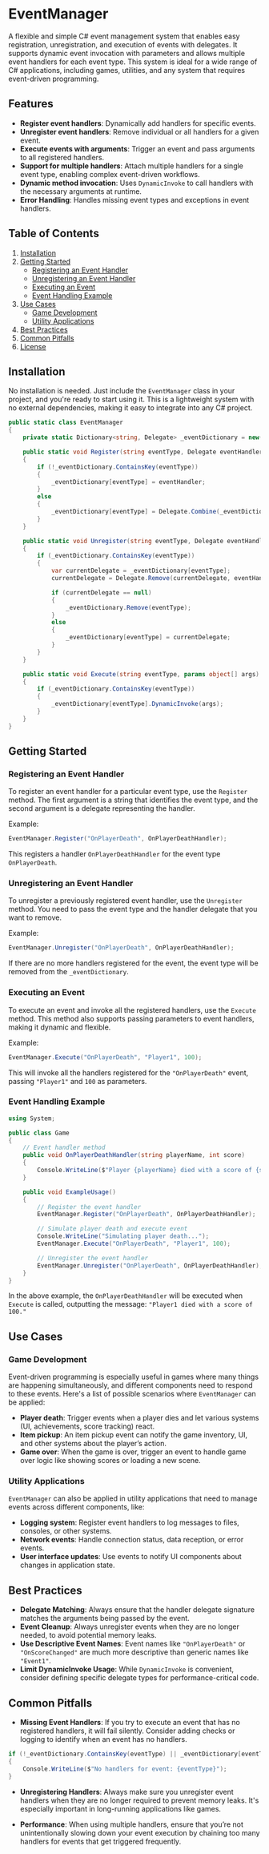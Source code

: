 
# EventManager

A flexible and simple C# event management system that enables easy registration, unregistration, and execution of events with delegates. It supports dynamic event invocation with parameters and allows multiple event handlers for each event type. This system is ideal for a wide range of C# applications, including games, utilities, and any system that requires event-driven programming.

## Features

- **Register event handlers**: Dynamically add handlers for specific events.
- **Unregister event handlers**: Remove individual or all handlers for a given event.
- **Execute events with arguments**: Trigger an event and pass arguments to all registered handlers.
- **Support for multiple handlers**: Attach multiple handlers for a single event type, enabling complex event-driven workflows.
- **Dynamic method invocation**: Uses `DynamicInvoke` to call handlers with the necessary arguments at runtime.
- **Error Handling**: Handles missing event types and exceptions in event handlers.

## Table of Contents

1. [Installation](#installation)
2. [Getting Started](#getting-started)
   - [Registering an Event Handler](#registering-an-event-handler)
   - [Unregistering an Event Handler](#unregistering-an-event-handler)
   - [Executing an Event](#executing-an-event)
   - [Event Handling Example](#event-handling-example)
3. [Use Cases](#use-cases)
   - [Game Development](#game-development)
   - [Utility Applications](#utility-applications)
4. [Best Practices](#best-practices)
5. [Common Pitfalls](#common-pitfalls)
6. [License](#license)

## Installation

No installation is needed. Just include the `EventManager` class in your project, and you're ready to start using it. This is a lightweight system with no external dependencies, making it easy to integrate into any C# project.

```csharp
public static class EventManager
{
    private static Dictionary<string, Delegate> _eventDictionary = new();

    public static void Register(string eventType, Delegate eventHandler)
    {
        if (!_eventDictionary.ContainsKey(eventType))
        {
            _eventDictionary[eventType] = eventHandler;
        }
        else
        {
            _eventDictionary[eventType] = Delegate.Combine(_eventDictionary[eventType], eventHandler);
        }
    }

    public static void Unregister(string eventType, Delegate eventHandler)
    {
        if (_eventDictionary.ContainsKey(eventType))
        {
            var currentDelegate = _eventDictionary[eventType];
            currentDelegate = Delegate.Remove(currentDelegate, eventHandler);

            if (currentDelegate == null)
            {
                _eventDictionary.Remove(eventType);
            }
            else
            {
                _eventDictionary[eventType] = currentDelegate;
            }
        }
    }

    public static void Execute(string eventType, params object[] args)
    {
        if (_eventDictionary.ContainsKey(eventType))
        {
            _eventDictionary[eventType].DynamicInvoke(args);
        }
    }
}
```

## Getting Started

### Registering an Event Handler

To register an event handler for a particular event type, use the `Register` method. The first argument is a string that identifies the event type, and the second argument is a delegate representing the handler.

Example:

```csharp
EventManager.Register("OnPlayerDeath", OnPlayerDeathHandler);
```

This registers a handler `OnPlayerDeathHandler` for the event type `OnPlayerDeath`.

### Unregistering an Event Handler

To unregister a previously registered event handler, use the `Unregister` method. You need to pass the event type and the handler delegate that you want to remove.

Example:

```csharp
EventManager.Unregister("OnPlayerDeath", OnPlayerDeathHandler);
```

If there are no more handlers registered for the event, the event type will be removed from the `_eventDictionary`.

### Executing an Event

To execute an event and invoke all the registered handlers, use the `Execute` method. This method also supports passing parameters to event handlers, making it dynamic and flexible.

Example:

```csharp
EventManager.Execute("OnPlayerDeath", "Player1", 100);
```

This will invoke all the handlers registered for the `"OnPlayerDeath"` event, passing `"Player1"` and `100` as parameters.

### Event Handling Example

```csharp
using System;

public class Game
{
    // Event handler method
    public void OnPlayerDeathHandler(string playerName, int score)
    {
        Console.WriteLine($"Player {playerName} died with a score of {score}.");
    }

    public void ExampleUsage()
    {
        // Register the event handler
        EventManager.Register("OnPlayerDeath", OnPlayerDeathHandler);

        // Simulate player death and execute event
        Console.WriteLine("Simulating player death...");
        EventManager.Execute("OnPlayerDeath", "Player1", 100);

        // Unregister the event handler
        EventManager.Unregister("OnPlayerDeath", OnPlayerDeathHandler);
    }
}
```

In the above example, the `OnPlayerDeathHandler` will be executed when `Execute` is called, outputting the message: `"Player1 died with a score of 100."`

## Use Cases

### Game Development

Event-driven programming is especially useful in games where many things are happening simultaneously, and different components need to respond to these events. Here's a list of possible scenarios where `EventManager` can be applied:

- **Player death**: Trigger events when a player dies and let various systems (UI, achievements, score tracking) react.
- **Item pickup**: An item pickup event can notify the game inventory, UI, and other systems about the player’s action.
- **Game over**: When the game is over, trigger an event to handle game over logic like showing scores or loading a new scene.

### Utility Applications

`EventManager` can also be applied in utility applications that need to manage events across different components, like:

- **Logging system**: Register event handlers to log messages to files, consoles, or other systems.
- **Network events**: Handle connection status, data reception, or error events.
- **User interface updates**: Use events to notify UI components about changes in application state.

## Best Practices

- **Delegate Matching**: Always ensure that the handler delegate signature matches the arguments being passed by the event.
- **Event Cleanup**: Always unregister events when they are no longer needed, to avoid potential memory leaks.
- **Use Descriptive Event Names**: Event names like `"OnPlayerDeath"` or `"OnScoreChanged"` are much more descriptive than generic names like `"Event1"`.
- **Limit DynamicInvoke Usage**: While `DynamicInvoke` is convenient, consider defining specific delegate types for performance-critical code.

## Common Pitfalls

- **Missing Event Handlers**: If you try to execute an event that has no registered handlers, it will fail silently. Consider adding checks or logging to identify when an event has no handlers.
  
```csharp
if (!_eventDictionary.ContainsKey(eventType) || _eventDictionary[eventType] == null)
{
    Console.WriteLine($"No handlers for event: {eventType}");
}
```

- **Unregistering Handlers**: Always make sure you unregister event handlers when they are no longer required to prevent memory leaks. It's especially important in long-running applications like games.

- **Performance**: When using multiple handlers, ensure that you’re not unintentionally slowing down your event execution by chaining too many handlers for events that get triggered frequently.
